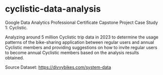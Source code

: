 # cyclistic-data-analysis
Google Data Analytics Professional Certificate Capstone Project Case Study 1: Cyclistic.

Analyzing around 5 million Cyclistic trip data in 2023 to determine the usage patterns of the bike-sharing application between regular users and annual Cyclistic members and providing suggestions on how to invite regular users to become annual Cyclistic members based on the analysis results obtained.

Source Dataset: https://divvybikes.com/system-data
